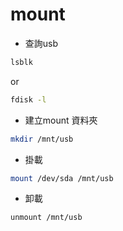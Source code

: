 # mount

- 查詢usb
```bash
lsblk
```
or 

```bash
fdisk -l
```

- 建立mount 資料夾
```bash
mkdir /mnt/usb
```

- 掛載
```bash
mount /dev/sda /mnt/usb
```

- 卸載
```bash
unmount /mnt/usb
```